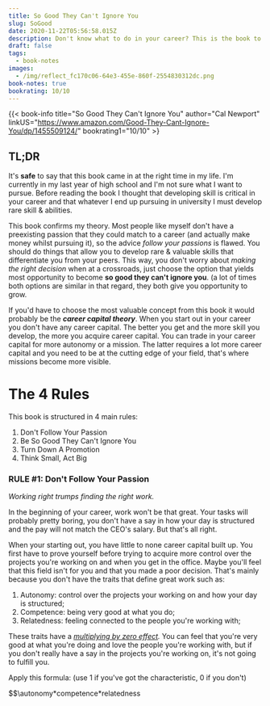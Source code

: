 ```yaml
---
title: So Good They Can't Ignore You
slug: SoGood
date: 2020-11-22T05:56:58.015Z
description: Don't know what to do in your career? This is the book to read.
draft: false
tags:
  - book-notes
images:
  - /img/reflect_fc170c06-64e3-455e-860f-2554830312dc.png
book-notes: true
bookrating: 10/10
---
```

{{< book-info title="So Good They Can't Ignore You" author="Cal Newport" linkUS="https://www.amazon.com/Good-They-Cant-Ignore-You/dp/1455509124/" bookrating1="10/10" >}

## TL;DR

It's **safe** to say that this book came in at the right time in my life. I'm currently in my last year of high school and I'm not sure what I want to pursue. Before reading the book I thought that developing skill is critical in your career and that whatever I end up pursuing in university I must develop rare skill & abilities.

This book confirms my theory. Most people like myself don't have a preexisting passion that they could match to a career (and actually make money whilst pursuing it), so the advice *follow your passions* is flawed. You should do things that allow you to develop rare & valuable skills that differentiate you from your peers. This way, you don't worry about *making the right decision* when at a crossroads, just choose the option that yields most opportunity to become **so good they can't ignore you**. (a lot of times both options are similar in that regard, they both give you opportunity to grow.

If you'd have to choose the most valuable concept from this book it would probably be the ***career capital theory***. When you start out in your career you don't have any career capital. The better you get and the more skill you develop, the more you acquire career capital. You can trade in your career capital for more autonomy or a mission. The latter requires a lot more career capital and you need to be at the cutting edge of your field, that's where missions become more visible.

# The 4 Rules

This book is structured in 4 main rules:

1. Don't Follow Your Passion
2. Be So Good They Can't Ignore You
3. Turn Down A Promotion
4. Think Small, Act Big

### RULE #1: Don't Follow Your Passion

*Working right trumps finding the right work.*

In the beginning of your career, work won't be that great. Your tasks will probably pretty boring, you don't have a say in how your day is structured and the pay will not match the CEO's salary. But that's all right.

When your starting out, you have little to none career capital built up. You first have to prove yourself before trying to acquire more control over the projects you're working on and when you get in the office. Maybe you'll feel that this field isn't for you and that you made a poor decision. That's mainly because you don't have the traits that define great work such as:

1. Autonomy: control over the projects your working on and how your day is structured;
2. Competence: being very good at what you do;
3. Relatedness: feeling connected to the people you're working with;

These traits have a *[multiplying by zero effect](https://fs.blog/2016/08/multiplicative-systems/).* You can feel that you're very good at what you're doing and love the people you're working with, but if you don't really have a say in the projects you're working on, it's not going to fulfill you.

Apply this formula: (use 1 if you've got the characteristic, 0 if you don't)

$$\autonomy\*competence\*relatedness